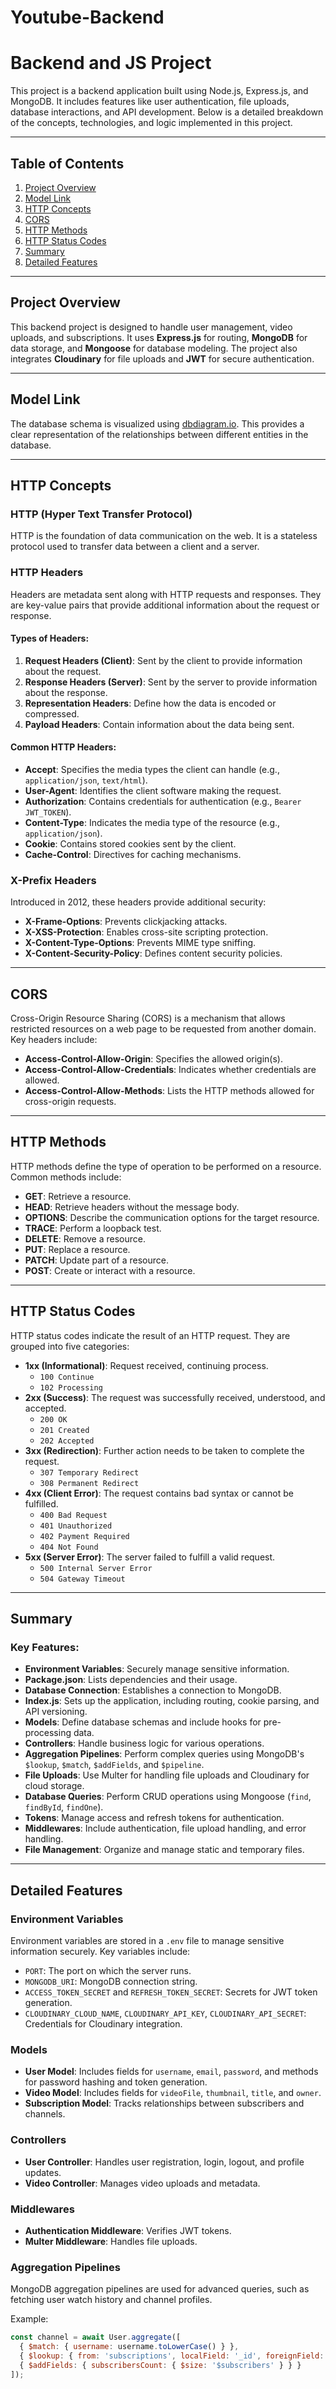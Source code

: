 # Youtube-Backend
# Backend and JS Project

This project is a backend application built using Node.js, Express.js, and MongoDB. It includes features like user authentication, file uploads, database interactions, and API development. Below is a detailed breakdown of the concepts, technologies, and logic implemented in this project.

---

## Table of Contents
1. [Project Overview](#project-overview)
2. [Model Link](#model-link)
3. [HTTP Concepts](#http-concepts)
4. [CORS](#cors)
5. [HTTP Methods](#http-methods)
6. [HTTP Status Codes](#http-status-codes)
7. [Summary](#summary)
8. [Detailed Features](#detailed-features)

---

## Project Overview

This backend project is designed to handle user management, video uploads, and subscriptions. It uses **Express.js** for routing, **MongoDB** for data storage, and **Mongoose** for database modeling. The project also integrates **Cloudinary** for file uploads and **JWT** for secure authentication.

---

## Model Link

The database schema is visualized using [dbdiagram.io](https://dbdiagram.io/d/videotube-67c81491263d6cf9a0485986). This provides a clear representation of the relationships between different entities in the database.

---

## HTTP Concepts

### HTTP (Hyper Text Transfer Protocol)
HTTP is the foundation of data communication on the web. It is a stateless protocol used to transfer data between a client and a server.

### HTTP Headers
Headers are metadata sent along with HTTP requests and responses. They are key-value pairs that provide additional information about the request or response.

#### Types of Headers:
1. **Request Headers (Client)**: Sent by the client to provide information about the request.
2. **Response Headers (Server)**: Sent by the server to provide information about the response.
3. **Representation Headers**: Define how the data is encoded or compressed.
4. **Payload Headers**: Contain information about the data being sent.

#### Common HTTP Headers:
- **Accept**: Specifies the media types the client can handle (e.g., `application/json`, `text/html`).
- **User-Agent**: Identifies the client software making the request.
- **Authorization**: Contains credentials for authentication (e.g., `Bearer JWT_TOKEN`).
- **Content-Type**: Indicates the media type of the resource (e.g., `application/json`).
- **Cookie**: Contains stored cookies sent by the client.
- **Cache-Control**: Directives for caching mechanisms.

### X-Prefix Headers
Introduced in 2012, these headers provide additional security:
- **X-Frame-Options**: Prevents clickjacking attacks.
- **X-XSS-Protection**: Enables cross-site scripting protection.
- **X-Content-Type-Options**: Prevents MIME type sniffing.
- **X-Content-Security-Policy**: Defines content security policies.

---

## CORS

Cross-Origin Resource Sharing (CORS) is a mechanism that allows restricted resources on a web page to be requested from another domain. Key headers include:
- **Access-Control-Allow-Origin**: Specifies the allowed origin(s).
- **Access-Control-Allow-Credentials**: Indicates whether credentials are allowed.
- **Access-Control-Allow-Methods**: Lists the HTTP methods allowed for cross-origin requests.

---

## HTTP Methods

HTTP methods define the type of operation to be performed on a resource. Common methods include:

- **GET**: Retrieve a resource.
- **HEAD**: Retrieve headers without the message body.
- **OPTIONS**: Describe the communication options for the target resource.
- **TRACE**: Perform a loopback test.
- **DELETE**: Remove a resource.
- **PUT**: Replace a resource.
- **PATCH**: Update part of a resource.
- **POST**: Create or interact with a resource.

---

## HTTP Status Codes

HTTP status codes indicate the result of an HTTP request. They are grouped into five categories:

- **1xx (Informational)**: Request received, continuing process.
  - `100 Continue`
  - `102 Processing`
- **2xx (Success)**: The request was successfully received, understood, and accepted.
  - `200 OK`
  - `201 Created`
  - `202 Accepted`
- **3xx (Redirection)**: Further action needs to be taken to complete the request.
  - `307 Temporary Redirect`
  - `308 Permanent Redirect`
- **4xx (Client Error)**: The request contains bad syntax or cannot be fulfilled.
  - `400 Bad Request`
  - `401 Unauthorized`
  - `402 Payment Required`
  - `404 Not Found`
- **5xx (Server Error)**: The server failed to fulfill a valid request.
  - `500 Internal Server Error`
  - `504 Gateway Timeout`

---

## Summary

### Key Features:
- **Environment Variables**: Securely manage sensitive information.
- **Package.json**: Lists dependencies and their usage.
- **Database Connection**: Establishes a connection to MongoDB.
- **Index.js**: Sets up the application, including routing, cookie parsing, and API versioning.
- **Models**: Define database schemas and include hooks for pre-processing data.
- **Controllers**: Handle business logic for various operations.
- **Aggregation Pipelines**: Perform complex queries using MongoDB's `$lookup`, `$match`, `$addFields`, and `$pipeline`.
- **File Uploads**: Use Multer for handling file uploads and Cloudinary for cloud storage.
- **Database Queries**: Perform CRUD operations using Mongoose (`find`, `findById`, `findOne`).
- **Tokens**: Manage access and refresh tokens for authentication.
- **Middlewares**: Include authentication, file upload handling, and error handling.
- **File Management**: Organize and manage static and temporary files.

---

## Detailed Features

### Environment Variables
Environment variables are stored in a `.env` file to manage sensitive information securely. Key variables include:
- `PORT`: The port on which the server runs.
- `MONGODB_URI`: MongoDB connection string.
- `ACCESS_TOKEN_SECRET` and `REFRESH_TOKEN_SECRET`: Secrets for JWT token generation.
- `CLOUDINARY_CLOUD_NAME`, `CLOUDINARY_API_KEY`, `CLOUDINARY_API_SECRET`: Credentials for Cloudinary integration.

### Models
- **User Model**: Includes fields for `username`, `email`, `password`, and methods for password hashing and token generation.
- **Video Model**: Includes fields for `videoFile`, `thumbnail`, `title`, and `owner`.
- **Subscription Model**: Tracks relationships between subscribers and channels.

### Controllers
- **User Controller**: Handles user registration, login, logout, and profile updates.
- **Video Controller**: Manages video uploads and metadata.

### Middlewares
- **Authentication Middleware**: Verifies JWT tokens.
- **Multer Middleware**: Handles file uploads.

### Aggregation Pipelines
MongoDB aggregation pipelines are used for advanced queries, such as fetching user watch history and channel profiles.

Example:
```js
const channel = await User.aggregate([
  { $match: { username: username.toLowerCase() } },
  { $lookup: { from: 'subscriptions', localField: '_id', foreignField: 'channel', as: 'subscribers' } },
  { $addFields: { subscribersCount: { $size: '$subscribers' } } }
]);

